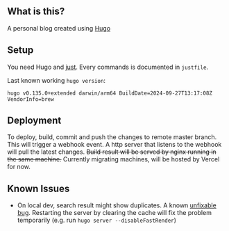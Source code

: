 ## What is this?

A personal blog created using [Hugo](https://gohugo.io/)

## Setup

You need Hugo and [just](https://just.systems/man/en/). Every commands is documented in `justfile`.

Last known working `hugo version`:

```
hugo v0.135.0+extended darwin/arm64 BuildDate=2024-09-27T13:17:08Z VendorInfo=brew
```

## Deployment

To deploy, build, commit and push the changes to remote master branch.
This will trigger a webhook event.
A http server that listens to the webhook will pull the latest changes.
~~Build result will be served by nginx running in the same machine.~~
Currently migrating machines, will be hosted by Vercel for now.

## Known Issues

- On local dev, search result might show duplicates.
  A known [unfixable bug](https://github.com/adityatelange/hugo-PaperMod/issues/414).
  Restarting the server by clearing the cache will fix the problem temporarily (e.g. run `hugo server --disableFastRender`)
